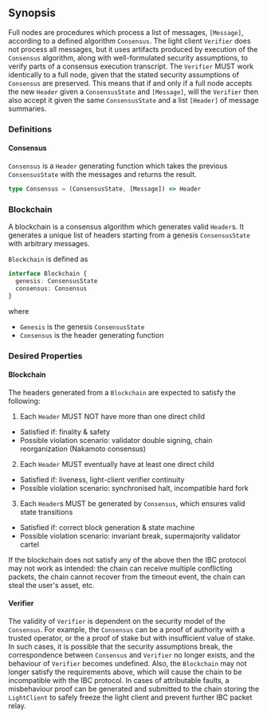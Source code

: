 ## Synopsis

Full nodes are procedures which process a list of messages, `[Message]`, according to a
defined algorithm `Consensus`. The light client `Verifier` does not process all messages, but
it uses artifacts produced by execution of the `Consensus` algorithm,
along with well-formulated security assumptions, to verify parts of a consensus execution transcript.
The `Verifier` MUST work identically to a full node, given that the
stated security assumptions of `Consensus` are preserved. This means that if and only
if a full node accepts the new `Header` given a `ConsensusState` and
`[Message]`, will the `Verifier` then also accept it given the same
`ConsensusState` and a list `[Header]` of message summaries.

### Definitions

#### Consensus

`Consensus` is a `Header` generating function which takes the previous
`ConsensusState` with the messages and returns the result.

```typescript
type Consensus = (ConsensusState, [Message]) => Header
```

### Blockchain

A blockchain is a consensus algorithm which generates valid `Header`s.
It generates a unique list of headers starting from a genesis `ConsensusState` with arbitrary
messages.

`Blockchain` is defined as
```typescript
interface Blockchain {
  genesis: ConsensusState
  consensus: Consensus
}
```
where
  * `Genesis` is the genesis `ConsensusState`
  * `Consensus` is the header generating function

### Desired Properties

#### Blockchain

The headers generated from a `Blockchain` are expected to satisfy the following:

1. Each `Header` MUST NOT have more than one direct child

* Satisfied if: finality & safety
* Possible violation scenario: validator double signing, chain reorganization (Nakamoto consensus)

2. Each `Header` MUST eventually have at least one direct child

* Satisfied if: liveness, light-client verifier continuity
* Possible violation scenario: synchronised halt, incompatible hard fork

3. Each `Header`s MUST be generated by `Consensus`, which ensures valid state transitions

* Satisfied if: correct block generation & state machine
* Possible violation scenario: invariant break, supermajority validator cartel

If the blockchain does not satisfy any of the above then the IBC protocol
may not work as intended: the chain can receive multiple conflicting
packets, the chain cannot recover from the timeout event, the chain can
steal the user's asset, etc.

#### Verifier

The validity of `Verifier` is dependent on the security model of the
`Consensus`. For example, the `Consensus` can be a proof of authority with
a trusted operator, or the a proof of stake but with
insufficient value of stake. In such cases, it is possible that the
security assumptions break, the correspondence between `Consensus` and
`Verifier` no longer exists, and the behaviour of `Verifier` becomes
undefined. Also, the `Blockchain` may not longer satisfy
the requirements above, which will cause the chain to be incompatible with the IBC
protocol. In cases of attributable faults, a misbehaviour proof can be generated and submitted to the
chain storing the `LightClient` to safely freeze the light client and
prevent further IBC packet relay.
